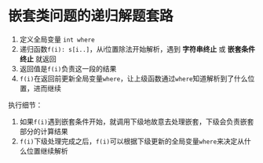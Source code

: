 # 嵌套类问题的递归解题套路
1. 定义全局变量 `int where`
2. 递归函数`f(i): s[i..]`，从i位置除法开始解析，遇到 **字符串终止** 或 **嵌套条件终止** 就返回
3. 返回值是`f(i)`负责这一段的结果
4. `f(i)`在返回前更新全局变量`where`，让上级函数通过`where`知道解析到了什么位置，进而继续

执行细节：
1. 如果`f(i)`遇到嵌套条件开始，就调用下级地故意去处理嵌套，下级会负责嵌套部分的计算结果
2. `f(i)`下级处理完成之后，`f(i)`可以根据下级更新的全局变量`where`来决定从什么位置继续解析